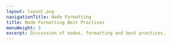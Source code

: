 ```yaml
---
layout: layout.pug
navigationTitle: Node Formatting
title: Node Formatting Best Practices
menuWeight: 5
excerpt: Discussion of nodes, formatting and best practices.
---
```

